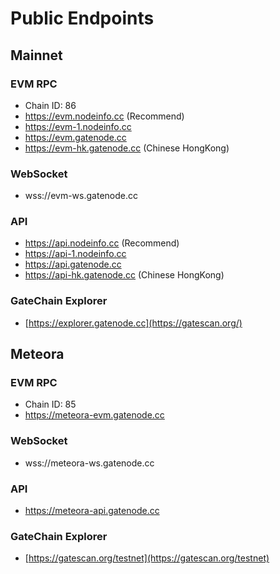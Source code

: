 # Public Endpoints

## Mainnet

### EVM RPC
- Chain ID: 86
- https://evm.nodeinfo.cc (Recommend)
- https://evm-1.nodeinfo.cc
- https://evm.gatenode.cc
- https://evm-hk.gatenode.cc (Chinese HongKong)

### WebSocket
- wss://evm-ws.gatenode.cc

### API
- https://api.nodeinfo.cc (Recommend)
- https://api-1.nodeinfo.cc
- https://api.gatenode.cc
- https://api-hk.gatenode.cc (Chinese HongKong)


### GateChain Explorer

- [https://explorer.gatenode.cc](https://gatescan.org/)

## Meteora

### EVM RPC
- Chain ID: 85
- https://meteora-evm.gatenode.cc

### WebSocket
- wss://meteora-ws.gatenode.cc

### API
- https://meteora-api.gatenode.cc
  
### GateChain Explorer
- [https://gatescan.org/testnet](https://gatescan.org/testnet)
